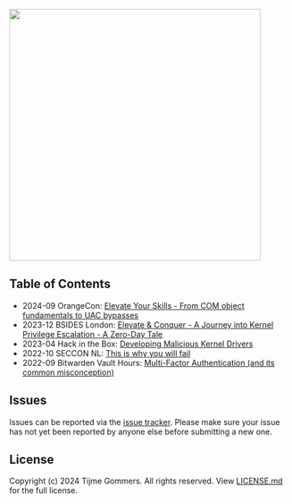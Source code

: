 <p align="left">
    <img src="https://gist.githubusercontent.com/tijme/9da70be6e4628e43943e84d8a3b24c79/raw/f7a3fa8fe6abe881d5e16a3a9de6497d604bc479/logo.svg" width="450"/>
</p>

## Table of Contents

* 2024-09 OrangeCon: [Elevate Your Skills - From COM object fundamentals to UAC bypasses](https://github.com/tijme/conferences/tree/master/2024-09%20OrangeCon)
* 2023-12 BSIDES London: [Elevate & Conquer - A Journey into Kernel Privilege Escalation - A Zero-Day Tale](https://github.com/tijme/conferences/tree/master/2023-12%20BSIDES%20London)
* 2023-04 Hack in the Box: [Developing Malicious Kernel Drivers](https://github.com/tijme/conferences/tree/master/2023-04%20Hack%20in%20the%20Box)
* 2022-10 SECCON NL: [This is why you will fail](https://github.com/tijme/conferences/tree/master/2022-10%20SECCON%20NL)
* 2022-09 Bitwarden Vault Hours: [Multi-Factor Authentication (and its common misconception)](https://github.com/tijme/conferences/tree/master/2022-09%20Bitwarden%20Vault%20Hours)

## Issues

Issues can be reported via the [issue tracker](https://github.com/tijme/conferences/issues). Please make sure your issue has not yet been reported by anyone else before submitting a new one.

## License

Copyright (c) 2024 Tijme Gommers. All rights reserved. View [LICENSE.md](https://github.com/tijme/conferences/blob/master/LICENSE.md) for the full license.
